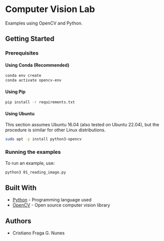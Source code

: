 # Computer Vision Lab

Examples using OpenCV and Python.

## Getting Started

### Prerequisites

#### Using Conda (Recommended)

```sh
conda env create
conda activate opencv-env
```

#### Using Pip

```sh
pip install -r requirements.txt
```

#### Using Ubuntu

This section assumes Ubuntu 16.04 (also tested on Ubuntu 22.04), but the procedure is similar for other Linux distributions.

```sh
sudo apt -y install python3-opencv
```

### Running the examples

To run an example, use:

```sh
python3 01_reading_image.py
```

## Built With

- [Python](https://www.python.org/) - Programming language used
- [OpenCV](https://opencv.org/) - Open source computer vision library

## Authors

- Cristiano Fraga G. Nunes
